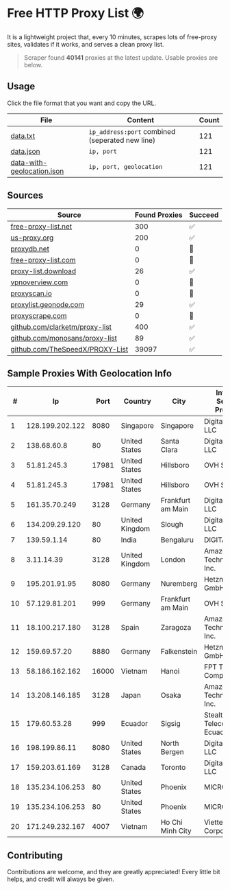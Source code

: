 
# Free HTTP Proxy List 🌍

It is a lightweight project that, every 10 minutes, scrapes lots of free-proxy sites, validates if it works, and serves a clean proxy list.


> Scraper found **40141** proxies at the latest update. Usable proxies are below.

## Usage

Click the file format that you want and copy the URL.


|File|Content|Count|
|----|-------|-----|
|[data.txt](https://raw.githubusercontent.com/themiralay/Proxy-List-World/master/data.txt)|`ip_address:port` combined (seperated new line)|121|
|[data.json](https://raw.githubusercontent.com/themiralay/Proxy-List-World/master/data.json)|`ip, port`|121|
|[data-with-geolocation.json](https://raw.githubusercontent.com/themiralay/Proxy-List-World/master/data-with-geolocation.json)|`ip, port, geolocation`|121|

## Sources

|Source|Found Proxies|Succeed|
|------|-------------|-------|
|[free-proxy-list.net](https://free-proxy-list.net)|300|✅|
|[us-proxy.org](https://www.us-proxy.org)|200|✅|
|[proxydb.net](http://proxydb.net)|0|🚫|
|[free-proxy-list.com](https://free-proxy-list.com/?page=&port=&type%5B%5D=http&type%5B%5D=https&up_time=0&search=Search)|0|🚫|
|[proxy-list.download](https://www.proxy-list.download/HTTP)|26|✅|
|[vpnoverview.com](https://vpnoverview.com/privacy/anonymous-browsing/free-proxy-servers)|0|🚫|
|[proxyscan.io](https://www.proxyscan.io)|0|🚫|
|[proxylist.geonode.com](https://proxylist.geonode.com/api/proxy-list?limit=300&page=1&sort_by=lastChecked&sort_type=desc&protocols=http,https)|29|✅|
|[proxyscrape.com](https://api.proxyscrape.com/v2/?request=displayproxies&protocol=http&timeout=10000&country=all&ssl=all&anonymity=all)|0|🚫|
|[github.com/clarketm/proxy-list](https://raw.githubusercontent.com/clarketm/proxy-list/master/proxy-list-raw.txt)|400|✅|
|[github.com/monosans/proxy-list](https://raw.githubusercontent.com/monosans/proxy-list/main/proxies/http.txt)|89|✅|
|[github.com/TheSpeedX/PROXY-List](https://raw.githubusercontent.com/TheSpeedX/PROXY-List/master/http.txt)|39097|✅|


## Sample Proxies With Geolocation Info

|#|Ip|Port|Country|City|Internet Service Provider|
|-|--|----|-------|----|-------------------------|
|1|128.199.202.122|8080|Singapore|Singapore|DigitalOcean, LLC|
|2|138.68.60.8|80|United States|Santa Clara|DigitalOcean, LLC|
|3|51.81.245.3|17981|United States|Hillsboro|OVH SAS|
|4|51.81.245.3|17981|United States|Hillsboro|OVH SAS|
|5|161.35.70.249|3128|Germany|Frankfurt am Main|DigitalOcean, LLC|
|6|134.209.29.120|80|United Kingdom|Slough|DigitalOcean, LLC|
|7|139.59.1.14|80|India|Bengaluru|DIGITALOCEAN|
|8|3.11.14.39|3128|United Kingdom|London|Amazon Technologies Inc.|
|9|195.201.91.95|8080|Germany|Nuremberg|Hetzner Online GmbH|
|10|57.129.81.201|999|Germany|Frankfurt am Main|OVH SAS|
|11|18.100.217.180|3128|Spain|Zaragoza|Amazon Technologies Inc.|
|12|159.69.57.20|8880|Germany|Falkenstein|Hetzner Online GmbH|
|13|58.186.162.162|16000|Vietnam|Hanoi|FPT Telecom Company|
|14|13.208.146.185|3128|Japan|Osaka|Amazon Technologies Inc.|
|15|179.60.53.28|999|Ecuador|Sigsig|Stealth Telecom del Ecuador|
|16|198.199.86.11|8080|United States|North Bergen|DigitalOcean, LLC|
|17|159.203.61.169|3128|Canada|Toronto|DigitalOcean, LLC|
|18|135.234.106.253|80|United States|Phoenix|MICROSOFT|
|19|135.234.106.253|80|United States|Phoenix|MICROSOFT|
|20|171.249.232.167|4007|Vietnam|Ho Chi Minh City|Viettel Corporation|



## Contributing

Contributions are welcome, and they are greatly appreciated! Every
little bit helps, and credit will always be given.


